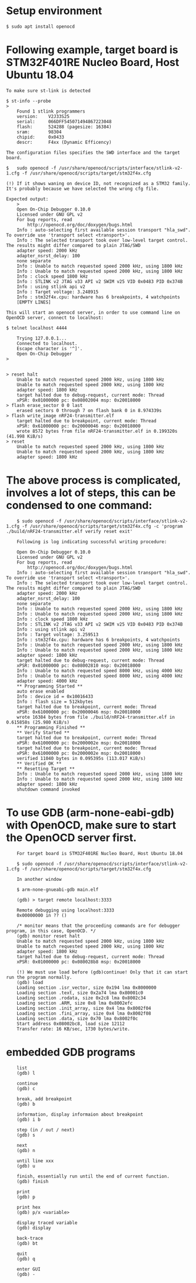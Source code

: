 # Setup environment

	$ sudo apt install openocd

# Following example, target board is STM32F401RE Nucleo Board, Host Ubuntu 18.04

	To make sure st-link is detected

	$ st-info --probe
	>
		Found 1 stlink programmers
		version:    V2J33S25
		serial:     066DFF545071494867223048
		flash:      524288 (pagesize: 16384)
		sram:       98304
		chipid:     0x0433
		descr:      F4xx (Dynamic Efficency)

	The configuration files specifies the SWD interface and the target board.

	$	sudo openocd -f /usr/share/openocd/scripts/interface/stlink-v2-1.cfg -f /usr/share/openocd/scripts/target/stm32f4x.cfg

	(!) If it shows waning on device ID, not recognized as a STM32 family. It's probably because we have selected the wrong cfg file.

	Expected output:
		>
		Open On-Chip Debugger 0.10.0
		Licensed under GNU GPL v2
		For bug reports, read
			http://openocd.org/doc/doxygen/bugs.html
		Info : auto-selecting first available session transport "hla_swd". To override use 'transport select <transport>'.
		Info : The selected transport took over low-level target control. The results might differ compared to plain JTAG/SWD
		adapter speed: 2000 kHz
		adapter_nsrst_delay: 100
		none separate
		Info : Unable to match requested speed 2000 kHz, using 1800 kHz
		Info : Unable to match requested speed 2000 kHz, using 1800 kHz
		Info : clock speed 1800 kHz
		Info : STLINK v2 JTAG v33 API v2 SWIM v25 VID 0x0483 PID 0x374B
		Info : using stlink api v2
		Info : Target voltage: 3.248915
		Info : stm32f4x.cpu: hardware has 6 breakpoints, 4 watchpoints
		[EMPTY LINES]

	This will start an openocd server, in order to use command line on OpenOCD server, connect to localhost:

	$ telnet localhost 4444

		Trying 127.0.0.1...
		Connected to localhost.
		Escape character is '^]'.
		Open On-Chip Debugger
	>


	> reset halt                             
		Unable to match requested speed 2000 kHz, using 1800 kHz
		Unable to match requested speed 2000 kHz, using 1800 kHz
		adapter speed: 1800 kHz
		target halted due to debug-request, current mode: Thread 
		xPSR: 0x01000000 pc: 0x08002004 msp: 0x20018000
	> flash erase_sector 0 0 last
		erased sectors 0 through 7 on flash bank 0 in 8.974339s
	> flash write_image nRF24-transmitter.elf
		target halted due to breakpoint, current mode: Thread 
		xPSR: 0x61000000 pc: 0x20000046 msp: 0x20018000
		wrote 8572 bytes from file nRF24-transmitter.elf in 0.199320s (41.998 KiB/s)
	> reset
		Unable to match requested speed 2000 kHz, using 1800 kHz
		Unable to match requested speed 2000 kHz, using 1800 kHz
		adapter speed: 1800 kHz


# The above process is complicated, involves a lot of steps, this can be condensed to one command:

		$ sudo openocd -f /usr/share/openocd/scripts/interface/stlink-v2-1.cfg -f /usr/share/openocd/scripts/target/stm32f4x.cfg -c 'program ./build/nRF24-transmitter.elf verify reset exit'

		Following is log indicating successful writing procedure:

		Open On-Chip Debugger 0.10.0
		Licensed under GNU GPL v2
		For bug reports, read
			http://openocd.org/doc/doxygen/bugs.html
		Info : auto-selecting first available session transport "hla_swd". To override use 'transport select <transport>'.
		Info : The selected transport took over low-level target control. The results might differ compared to plain JTAG/SWD
		adapter speed: 2000 kHz
		adapter_nsrst_delay: 100
		none separate
		Info : Unable to match requested speed 2000 kHz, using 1800 kHz
		Info : Unable to match requested speed 2000 kHz, using 1800 kHz
		Info : clock speed 1800 kHz
		Info : STLINK v2 JTAG v33 API v2 SWIM v25 VID 0x0483 PID 0x374B
		Info : using stlink api v2
		Info : Target voltage: 3.259513
		Info : stm32f4x.cpu: hardware has 6 breakpoints, 4 watchpoints
		Info : Unable to match requested speed 2000 kHz, using 1800 kHz
		Info : Unable to match requested speed 2000 kHz, using 1800 kHz
		adapter speed: 1800 kHz
		target halted due to debug-request, current mode: Thread
		xPSR: 0x01000000 pc: 0x08002810 msp: 0x20018000
		Info : Unable to match requested speed 8000 kHz, using 4000 kHz
		Info : Unable to match requested speed 8000 kHz, using 4000 kHz
		adapter speed: 4000 kHz
		** Programming Started **
		auto erase enabled
		Info : device id = 0x10016433
		Info : flash size = 512kbytes
		target halted due to breakpoint, current mode: Thread
		xPSR: 0x61000000 pc: 0x20000046 msp: 0x20018000
		wrote 16384 bytes from file ./build/nRF24-transmitter.elf in 0.615858s (25.980 KiB/s)
		** Programming Finished **
		** Verify Started **
		target halted due to breakpoint, current mode: Thread
		xPSR: 0x61000000 pc: 0x2000002e msp: 0x20018000
		target halted due to breakpoint, current mode: Thread
		xPSR: 0x61000000 pc: 0x2000002e msp: 0x20018000
		verified 11040 bytes in 0.095395s (113.017 KiB/s)
		** Verified OK **
		** Resetting Target **
		Info : Unable to match requested speed 2000 kHz, using 1800 kHz
		Info : Unable to match requested speed 2000 kHz, using 1800 kHz
		adapter speed: 1800 kHz
		shutdown command invoked


# To use GDB (arm-none-eabi-gdb) with OpenOCD, make sure to start the OpenOCD server first.

		For target board is STM32F401RE Nucleo Board, Host Ubuntu 18.04

		$ sudo openocd -f /usr/share/openocd/scripts/interface/stlink-v2-1.cfg -f /usr/share/openocd/scripts/target/stm32f4x.cfg

		In another window

		$ arm-none-gnueabi-gdb main.elf

		(gdb) > target remote localhost:3333

		Remote debugging using localhost:3333
		0x00000000 in ?? ()

		/* monitor means that the proceeding commands are for debugger program, in this case, OpenOCD. */
		(gdb) monitor reset halt
		Unable to match requested speed 2000 kHz, using 1800 kHz
		Unable to match requested speed 2000 kHz, using 1800 kHz
		adapter speed: 1800 kHz
		target halted due to debug-request, current mode: Thread 
		xPSR: 0x01000000 pc: 0x080028b8 msp: 0x20018000

		(!) We must use load before (gdb)continue! Only that it can start run the program normally.
		(gdb) load
		Loading section .isr_vector, size 0x194 lma 0x8000000
		Loading section .text, size 0x2a74 lma 0x80001c0
		Loading section .rodata, size 0x2c8 lma 0x8002c34
		Loading section .ARM, size 0x8 lma 0x8002efc
		Loading section .init_array, size 0x4 lma 0x8002f04
		Loading section .fini_array, size 0x4 lma 0x8002f08
		Loading section .data, size 0x70 lma 0x8002f0c
		Start address 0x08002bc8, load size 12112
		Transfer rate: 16 KB/sec, 1730 bytes/write.


# embedded GDB programs 

		list
		(gdb) l 

		continue
		(gdb) c 

		break, add breakpoint
		(gdb) b

		information, display informaion about breakpoint
		(gdb) i b

		step (in / out / next)
		(gdb) s 

		next 
		(gdb) n

		until line xxx
		(gdb) u

		finish, essentially run until the end of current function.
		(gdb) finish 

		print 
		(gdb) p

		print hex 
		(gdb) p/x <variable>

		display traced variable
		(gdb) display

		back-trace
		(gdb) bt

		quit
		(gdb) q

		enter GUI
		(gdb) - 






			



			



